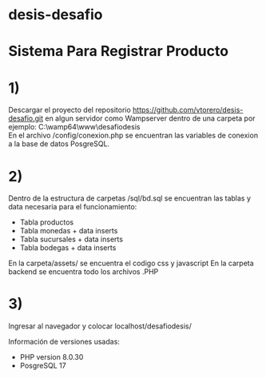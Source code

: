 # desis-desafio
# Sistema Para Registrar Producto

# 1)
 Descargar el proyecto del repositorio https://github.com/vtorero/desis-desafio.git en algun servidor como Wampserver dentro de una  carpeta por ejemplo:
C:\wamp64\www\desafiodesis\
En el archivo /config/conexion.php se encuentran las variables de conexion a la base de datos PosgreSQL.


# 2)
 Dentro de la estructura de carpetas /sql/bd.sql  se encuentran las tablas y data necesaria para el funcionamiento:
- Tabla productos
- Tabla monedas + data inserts
- Tabla sucursales + data inserts
- Tabla bodegas + data inserts

En la carpeta/assets/ se encuentra el codigo css y javascript
En la carpeta backend se encuentra todo los archivos .PHP


# 3)
Ingresar al navegador y colocar localhost/desafiodesis/

Información de versiones usadas:
- PHP version 8.0.30
- PosgreSQL 17